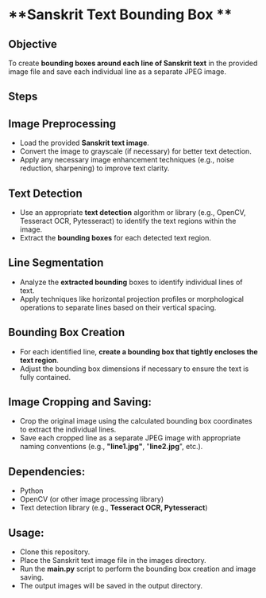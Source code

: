# **Sanskrit Text Bounding Box **

## Objective
To create **bounding boxes around each line of Sanskrit text** in the provided image file and save each individual line as a separate JPEG image.

## Steps 

## Image Preprocessing

- Load the provided **Sanskrit text image**.
- Convert the image to grayscale (if necessary) for better text detection.
- Apply any necessary image enhancement techniques (e.g., noise reduction, sharpening) to improve text clarity.

## Text Detection

- Use an appropriate **text detection** algorithm or library (e.g., OpenCV, Tesseract OCR, Pytesseract) to identify the text regions within the image.
- Extract the **bounding boxes** for each detected text region.
## Line Segmentation

- Analyze the **extracted bounding** boxes to identify individual lines of text.
- Apply techniques like horizontal projection profiles or morphological operations to separate lines based on their vertical spacing.
## Bounding Box Creation

- For each identified line, **create a bounding box that tightly encloses the text region**.
- Adjust the bounding box dimensions if necessary to ensure the text is fully contained.
## Image Cropping and Saving:

- Crop the original image using the calculated bounding box coordinates to extract the individual lines.
- Save each cropped line as a separate JPEG image with appropriate naming conventions (e.g., **"line1.jpg"**, "**line2.jpg**", etc.).
## Dependencies:

- Python
- OpenCV (or other image processing library)
- Text detection library (e.g., **Tesseract OCR, Pytesseract**)

## Usage:

- Clone this repository.
- Place the Sanskrit text image file in the images directory.
- Run the **main.py** script to perform the bounding box creation and image saving.
- The output images will be saved in the output directory.
